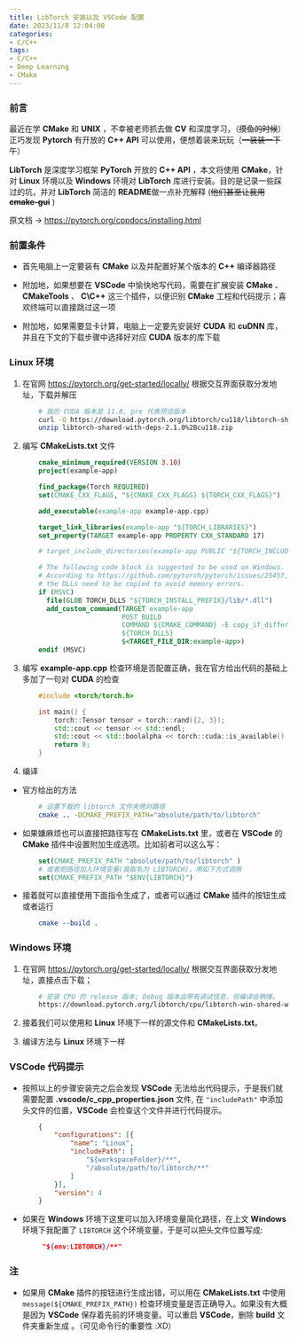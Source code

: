 ```yaml
---
title: LibTorch 安装以及 VSCode 配置
date: 2023/11/8 12:04:00 
categories:
- C/C++
tags:
- C/C++
- Deep Learning
- CMake
---
```

###  前言 

最近在学 **CMake** 和 **UNIX** ，不幸被老师抓去做 **CV** 和深度学习，（~~摸鱼的时候~~） 正巧发现 **Pytorch** 有开放的  **C++ API** 可以使用，便想着装来玩玩（~~一装装一下午~~）

**LibTorch** 是深度学习框架 **PyTorch** 开放的 **C++ API** ，本文将使用 **CMake**，针对 **Linux** 环境以及 **Windows** 环境对 **LibTorch** 库进行安装。目的是记录一些踩过的坑，并对 **LibTorch** 简洁的 **README**做一点补充解释  (~~他们甚至让我用 **cmake-gui**~~ ) 

原文档 -> https://pytorch.org/cppdocs/installing.html



### 前置条件

- 首先电脑上一定要装有 **CMake** 以及并配置好某个版本的 **C++** 编译器路径

- 附加地，如果想要在 **VSCode** 中愉快地写代码，需要在扩展安装 **CMake** 、 **CMakeTools** 、 **C\C++** 这三个插件，以便识别 **CMake** 工程和代码提示；喜欢终端可以直接跳过这一项

- 附加地，如果需要显卡计算，电脑上一定要先安装好 **CUDA** 和 **cuDNN** 库，并且在下文的下载步骤中选择好对应 **CUDA** 版本的库下载

 

### Linux 环境

1. 在官网 https://pytorch.org/get-started/locally/ 根据交互界面获取分发地址，下载并解压

    ```bash
        # 我的 CUDA 版本是 11.8, pre 代表预览版本
        curl -O https://download.pytorch.org/libtorch/cu118/libtorch-shared-with-deps-2.1.0%2Bcu118.zip
        unzip libtorch-shared-with-deps-2.1.0%2Bcu118.zip
    ```

2. 编写 **CMakeLists.txt** 文件

    ```cmake
        cmake_minimum_required(VERSION 3.10)
        project(example-app)
    
        find_package(Torch REQUIRED)
        set(CMAKE_CXX_FLAGS, "${CMAKE_CXX_FLAGS} ${TORCH_CXX_FLAGS}")
    
        add_executable(example-app example-app.cpp)
    
        target_link_libraries(example-app "${TORCH_LIBRARIES}")
        set_property(TARGET example-app PROPERTY CXX_STANDARD 17)
    
        # target_include_directories(example-app PUBLIC "${TORCH_INCLUDE_DIRS}")
    
        # The following code block is suggested to be used on Windows.
        # According to https://github.com/pytorch/pytorch/issues/25457,
        # the DLLs need to be copied to avoid memory errors.
        if (MSVC)
          file(GLOB TORCH_DLLS "${TORCH_INSTALL_PREFIX}/lib/*.dll")
          add_custom_command(TARGET example-app
                             POST_BUILD
                             COMMAND ${CMAKE_COMMAND} -E copy_if_different
                             ${TORCH_DLLS}
                             $<TARGET_FILE_DIR:example-app>)
        endif (MSVC)
    ```

3. 编写 **example-app.cpp** 检查环境是否配置正确，我在官方给出代码的基础上多加了一句对 **CUDA** 的检查

    ```c++
        #include <torch/torch.h>

        int main() {
            torch::Tensor tensor = torch::rand({2, 3});
            std::cout << tensor << std::endl;
            std::cout << std::boolalpha << torch::cuda::is_available() << std::endl;
            return 0;
        }  
    ```

4. 编译

- 官方给出的方法

    ```bash
        # 设置下载的 libtorch 文件夹绝对路径
        cmake .. -DCMAKE_PREFIX_PATH="absolute/path/to/libtorch" 
    ```

- 如果嫌麻烦也可以直接把路径写在 **CMakeLists.txt** 里，或者在 **VSCode** 的 **CMake** 插件中设置附加生成选项。比如前者可以这么写：

    ```cmake
    	set(CMAKE_PREFIX_PATH "absolute/path/to/libtorch" )
    	# 或者把路径加入环境变量(我取名为 LIBTORCH)，用如下方式调用 
    	set(CMAKE_PREFIX_PATH "$ENV{LIBTORCH}") 
    ```

- 接着就可以直接使用下面指令生成了，或者可以通过 **CMake** 插件的按钮生成或者运行

	```cmake
		cmake --build .
	```

	

### Windows 环境

1. 在官网 https://pytorch.org/get-started/locally/ 根据交互界面获取分发地址，直接点击下载；

    ```bash
        # 安装 CPU 的 release 版本; Debug 版本会带有调试信息，但编译会稍慢。
        https://download.pytorch.org/libtorch/cpu/libtorch-win-shared-with-deps-2.1.0%2Bcpu.zip
    ```

2. 接着我们可以使用和 **Linux** 环境下一样的源文件和 **CMakeLists.txt**。


3. 编译方法与 **Linux** 环境下一样

    

### VSCode 代码提示

- 按照以上的步骤安装完之后会发现 **VSCode** 无法给出代码提示，于是我们就需要配置 **.vscode/c_cpp_properties.json** 文件,  在 `"includePath"` 中添加头文件的位置，**VSCode** 会检查这个文件并进行代码提示。

    ```json
    	{
            "configurations": [{
                "name": "Linux",
                "includePath": [
                    "${workspaceFolder}/**",
                    "/absolute/path/to/libtorch/**"  
                ]
            }],
            "version": 4
        }
    ```

- 如果在 **Windows** 环境下这里可以加入环境变量简化路径，在上文 **Windows**  环境下我配置了 `LIBTORCH` 这个环境变量，于是可以把头文件位置写成:

    ```json
    	 "${env:LIBTORCH}/**"  
    ```

    


### 注

- 如果用 **CMake** 插件的按钮进行生成出错，可以用在 **CMakeLists.txt** 中使用 `message(${CMAKE_PREFIX_PATH})` 检查环境变量是否正确导入。如果没有大概是因为 **VSCode** 保存着先前的环境变量。可以重启 **VSCode**，删除 **build** 文件夹重新生成 。（可见命令行的重要性 :XD）
